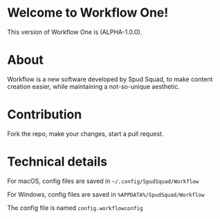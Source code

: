 # Welcome to Workflow One!
This version of Workflow One is (ALPHA-1.0.0).

# About
Workflow is a new software developed by Spud Squad, to make content creation easier, while maintaining a not-so-unique aesthetic.

# Contribution
Fork the repo, make your changes, start a pull request.

# Technical details
For macOS, config files are saved in `~/.config/SpudSquad/Workflow`

For Windows, config files are saved in `%APPDATA%/SpudSquad/Workflow`

The config file is named `config.workflowconfig`